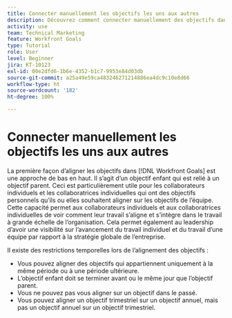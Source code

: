 ```yaml
---
title: Connecter manuellement les objectifs les uns aux autres
description: Découvrez comment connecter manuellement des objectifs dans  [!DNL Workfront Goals].
activity: use
team: Technical Marketing
feature: Workfront Goals
type: Tutorial
role: User
level: Beginner
jira: KT-10123
exl-id: 00e2dfd6-1b6e-4352-b1c7-9953e84d03db
source-git-commit: a25a49e59ca483246271214886ea4dc9c10e8d66
workflow-type: ht
source-wordcount: '182'
ht-degree: 100%

---
```


# Connecter manuellement les objectifs les uns aux autres

La première façon d’aligner les objectifs dans [!DNL Workfront Goals] est une approche de bas en haut. Il s’agit d’un objectif enfant qui est relié à un objectif parent. Ceci est particulièrement utile pour les collaborateurs individuels et les collaboratrices individuelles qui ont des objectifs personnels qu’ils ou elles souhaitent aligner sur les objectifs de l’équipe. Cette capacité permet aux collaborateurs individuels et aux collaboratrices individuelles de voir comment leur travail s’aligne et s’intègre dans le travail à grande échelle de l’organisation. Cela permet également au leadership d’avoir une visibilité sur l’avancement du travail individuel et du travail d’une équipe par rapport à la stratégie globale de l’entreprise.

Il existe des restrictions temporelles lors de l’alignement des objectifs :

* Vous pouvez aligner des objectifs qui appartiennent uniquement à la même période ou à une période ultérieure.
* L’objectif enfant doit se terminer avant ou le même jour que l’objectif parent.
* Vous ne pouvez pas vous aligner sur un objectif dans le passé.
* Vous pouvez aligner un objectif trimestriel sur un objectif annuel, mais pas un objectif annuel sur un objectif trimestriel.
